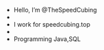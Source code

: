 - Hello, I’m @TheSpeedCubing
- 
- I work for speedcubing.top
- 
- Programming Java,SQL

<!---
TheSpeedCubing/TheSpeedCubing is a ✨ special ✨ repository because its `README.md` (this file) appears on your GitHub profile.
You can click the Preview link to take a look at your changes.
--->
